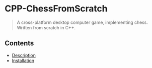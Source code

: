 # CPP-ChessFromScratch
> A cross-platform desktop computer game, implementing chess. Written from scratch in C++.

## Contents

- [Description](#Description)
- [Installation](#Installation)

